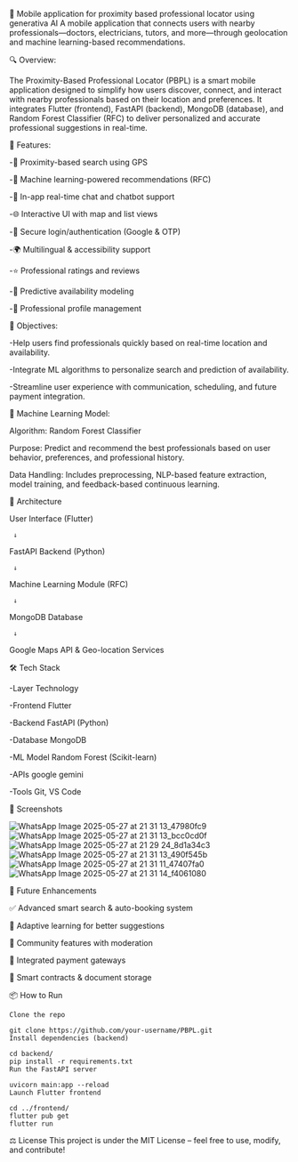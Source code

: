 📍 Mobile application for proximity based professional locator using generativa AI
A mobile application that connects users with nearby professionals—doctors, electricians, tutors, and more—through geolocation and machine learning-based recommendations.

🔍 Overview:

The Proximity-Based Professional Locator (PBPL) is a smart mobile application designed to simplify how users discover, connect, and interact with nearby professionals based on their location and preferences. It integrates Flutter (frontend), FastAPI (backend), MongoDB (database), and Random Forest Classifier (RFC) to deliver personalized and accurate professional suggestions in real-time.

🚀 Features:

-🔎 Proximity-based search using GPS

-🤖 Machine learning-powered recommendations (RFC)

-💬 In-app real-time chat and chatbot support

-🌐 Interactive UI with map and list views

-🔐 Secure login/authentication (Google & OTP)

-🌍 Multilingual & accessibility support

-⭐ Professional ratings and reviews

-📆 Predictive availability modeling

-📂 Professional profile management

🎯 Objectives:

-Help users find professionals quickly based on real-time location and availability.

-Integrate ML algorithms to personalize search and prediction of availability.

-Streamline user experience with communication, scheduling, and future payment integration.

🧠 Machine Learning Model:

Algorithm: Random Forest Classifier

Purpose: Predict and recommend the best professionals based on user behavior, preferences, and professional history.

Data Handling: Includes preprocessing, NLP-based feature extraction, model training, and feedback-based continuous learning.

🧱 Architecture

User Interface (Flutter)

     ↓
     
FastAPI Backend (Python)

     ↓
     
Machine Learning Module (RFC)

     ↓
     
MongoDB Database

     ↓
     
Google Maps API & Geo-location Services

🛠️ Tech Stack

-Layer	Technology

-Frontend	Flutter

-Backend	FastAPI (Python)

-Database	MongoDB

-ML Model	Random Forest (Scikit-learn)

-APIs	google gemini

-Tools	Git, VS Code

📸 Screenshots

![WhatsApp Image 2025-05-27 at 21 31 13_47980fc9](https://github.com/user-attachments/assets/edbcfdff-4cb8-4fb1-bf62-39a1509f9c5d)
![WhatsApp Image 2025-05-27 at 21 31 13_bcc0cd0f](https://github.com/user-attachments/assets/81e73f6f-9d8a-4225-b98c-ad1414b061a8)
![WhatsApp Image 2025-05-27 at 21 29 24_8d1a34c3](https://github.com/user-attachments/assets/c24bcb05-0277-43e4-b406-b8f2d5d820f5)
![WhatsApp Image 2025-05-27 at 21 31 13_490f545b](https://github.com/user-attachments/assets/7392c6a5-d1b6-4568-8356-98fc45b5bffe)
![WhatsApp Image 2025-05-27 at 21 31 11_47407fa0](https://github.com/user-attachments/assets/e286306a-a94f-48ef-9a95-a6e00cc998b6)
![WhatsApp Image 2025-05-27 at 21 31 14_f4061080](https://github.com/user-attachments/assets/bbe5b192-79eb-43bf-a5f3-c0b1c885c71c)






🔮 Future Enhancements

✅ Advanced smart search & auto-booking system

🧠 Adaptive learning for better suggestions

💬 Community features with moderation

🤝 Integrated payment gateways

🧾 Smart contracts & document storage

📦 How to Run

```
Clone the repo
```
```
git clone https://github.com/your-username/PBPL.git
Install dependencies (backend)

```
```
cd backend/
pip install -r requirements.txt
Run the FastAPI server
```
```
uvicorn main:app --reload
Launch Flutter frontend

```
```
cd ../frontend/
flutter pub get
flutter run
```


⚖️ License
This project is under the MIT License – feel free to use, modify, and contribute!
